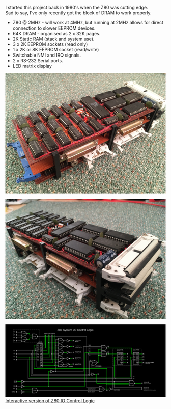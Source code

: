 I started this project back in 1980's when the Z80 was cutting edge.  
Sad to say, I've only recently got the block of DRAM to work properly. 

* Z80 @ 2MHz - will work at 4MHz, but running at 2MHz allows for direct connection to slower EEPROM devices.
* 64K DRAM - organised as 2 x 32K pages.
* 2K Static RAM (stack and system use).
* 3 x 2K EEPROM sockets (read only)
* 1 x 2K or 8K EEPROM socket (read/write)
* Switchable NMI and IRQ signals.
* 2 x RS-232 Serial ports.
* LED matrix display

![screenshot](Images/IMG_1727.JPG)

![screenshot](Images/IMG_1728.JPG)

![screenshot](Images/Z80_IO_Control_Logic.png)
[Interactive version of Z80 IO Control Logic](https://tinyurl.com/ybjluskl)
